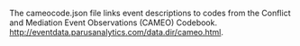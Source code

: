 The cameocode.json file links event descriptions to codes from the Conflict and Mediation Event Observations (CAMEO) Codebook.  <http://eventdata.parusanalytics.com/data.dir/cameo.html>.
